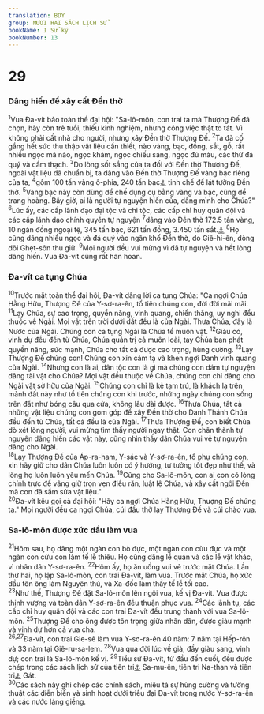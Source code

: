```yaml
---
translation: BDY
group: MƯƠI HAI SÁCH LỊCH SỬ
bookName: I Sử ký 
bookNumber: 13
---
```


<div class="title"><h1>29</h1><h3>Dâng hiến để xây cất Đền thờ</h3></div>
<span class="verse 1su_29_1"><sup>1</sup>Vua Đa-vít bảo toàn thể đại hội: &#34;Sa-lô-môn, con trai ta mà Thượng Đế đã chọn, hãy còn trẻ tuổi, thiếu kinh nghiệm, nhưng công việc thật to tát. Vì không phải cất nhà cho người, nhưng xây Đền thờ Thượng Đế. </span>
<span class="verse 1su_29_2"><sup>2</sup>Ta đã cố gắng hết sức thu thập vật liệu cần thiết, nào vàng, bạc, đồng, sắt, gỗ, rất nhiều ngọc mã não, ngọc khảm, ngọc chiếu sáng, ngọc đủ màu, các thứ đá quý và cẩm thạch. </span>
<span class="verse 1su_29_3"><sup>3</sup>Do lòng sốt sắng của ta đối với Đền thờ Thượng Đế, ngoài vật liệu đã chuẩn bị, ta dâng vào Đền thờ Thượng Đế vàng bạc riêng của ta, </span>
<span class="verse 1su_29_4"><sup>4</sup>gồm 100 tấn vàng ô-phia, 240 tấn bạc<a href="#" data-toggle="tooltip" data-placement="bottom" title="Nt 3.000 talents vàng, 7.000 talents bạc">⚓</a> tinh chế để lát tường Đền thờ. </span>
<span class="verse 1su_29_5"><sup>5</sup>Vàng bạc này còn dùng để chế dụng cụ bằng vàng và bạc, cũng để trang hoàng. Bây giờ, ai là người tự nguyện hiến của, dâng mình cho Chúa?&#34;<br/></span>
<span class="verse 1su_29_6"><sup>6</sup>Lúc ấy, các cấp lãnh đạo đại tộc và chi tộc, các cấp chỉ huy quân đội và các cấp lãnh dạo chính quyền tự nguyện </span>
<span class="verse 1su_29_7"><sup>7</sup>dâng vào Đền thờ 172.5 tấn vàng, 10 ngàn đồng ngoại tệ, 345 tấn bạc, 621 tấn đồng, 3.450 tấn sắt.<a href="#" data-toggle="tooltip" data-placement="bottom" title="Nt 5.000 talents vàng, 10.000 darics, 10.000 talents bạc, 18.000 talents đồng, 100.000 talents sắt">⚓</a> </span>
<span class="verse 1su_29_8"><sup>8</sup>Họ cũng dâng nhiều ngọc và đá quý vào ngân khố Đền thờ, do Giê-hi-ên, dòng dõi Ghẹt-sôn thu giữ. </span>
<span class="verse 1su_29_9"><sup>9</sup>Mọi người đều vui mừng vì đã tự nguyện và hết lòng dâng hiến. Vua Đa-vít cũng rất hân hoan.</span>
<div class="title"><h3>Đa-vít ca tụng Chúa</h3></div>
<span class="verse 1su_29_10"><sup>10</sup>Trước mặt toàn thể đại hội, Đa-vít dâng lời ca tụng Chúa: &#34;Ca ngợi Chúa Hằng Hữu, Thượng Đế của Y-sơ-ra-ên, tổ tiên chúng con, đời đời mãi mãi. </span>
<span class="verse 1su_29_11"><sup>11</sup>Lạy Chúa, sự cao trọng, quyền năng, vinh quang, chiến thắng, uy nghi đều thuộc về Ngài. Mọi vật trên trời dưới dất đều là của Ngài. Thưa Chúa, đây là Nước của Ngài. Chúng con ca tụng Ngài là Chúa tể muôn vật. </span>
<span class="verse 1su_29_12"><sup>12</sup>Giàu có, vinh dự đều đến từ Chúa, Chúa quản trị cả muôn loài, tay Chúa ban phát quyền năng, sức mạnh, Chúa cho tất cả được cao trọng, hùng cường. </span>
<span class="verse 1su_29_13"><sup>13</sup>Lạy Thượng Đế chúng con! Chúng con xin cảm tạ và khen ngợi Danh vinh quang của Ngài. </span>
<span class="verse 1su_29_14"><sup>14</sup>Nhưng con là ai, dân tộc con là gì mà chúng con dám tự nguyện dâng tài vật cho Chúa? Mọi vật đều thuộc về Chúa, chúng con chỉ dâng cho Ngài vật sở hữu của Ngài. </span>
<span class="verse 1su_29_15"><sup>15</sup>Chúng con chỉ là kẻ tạm trú, là khách lạ trên mảnh đất này như tổ tiên chúng con khi trước, những ngày chúng con sống trên đất như bóng câu qua cửa, không lâu dài được. </span>
<span class="verse 1su_29_16"><sup>16</sup>Thưa Chúa, tất cả những vật liệu chúng con gom góp để xây Đền thờ cho Danh Thánh Chúa đều đến từ Chúa, tất cả đều là của Ngài. </span>
<span class="verse 1su_29_17"><sup>17</sup>Thưa Thượng Đế, con biết Chúa dò xét lòng người, vui mừng tìm thấy người ngay thật. Con chân thành tự nguyên dâng hiến các vật này, cũng nhìn thấy dân Chúa vui vẻ tự nguyện dâng cho Ngài.<br/></span>
<span class="verse 1su_29_18"><sup>18</sup>Lạy Thượng Đế của Áp-ra-ham, Y-sác và Y-sơ-ra-ên, tổ phụ chúng con, xin hãy giữ cho dân Chúa luôn luôn có ý hướng, tư tưởng tốt đẹp như thế, và lòng họ luôn luôn yêu mến Chúa. </span>
<span class="verse 1su_29_19"><sup>19</sup>Cũng cho Sa-lô-môn, con ai con có lòng chính trực để vâng giữ trọn vẹn điều răn, luật lệ Chúa, và xây cất ngôi Đền mà con đã sắm sửa vật liệu.&#34;<br/></span>
<span class="verse 1su_29_20"><sup>20</sup>Đa-vít kêu gọi cả đại hội: &#34;Hãy ca ngợi Chúa Hằng Hữu, Thượng Đế chúng ta.&#34; Mọi người đều ca ngợi Chúa, cúi đầu thờ lạy Thượng Đế và cúi chào vua.</span>
<div class="title"><h3>Sa-lô-môn được xức dầu làm vua</h3></div>
<span class="verse 1su_29_21"><sup>21</sup>Hôm sau, họ dâng một ngàn con bò đực, một ngàn con cừu đực và một ngàn con cừu con làm tế lễ thiêu. Họ cũng dâng lễ quán và các lễ vật khác, vì nhân dân Y-sơ-ra-ên. </span>
<span class="verse 1su_29_22"><sup>22</sup>Hôm ấy, họ ăn uống vui vẻ trước mặt Chúa. Lần thứ hai, họ lập Sa-lô-môn, con trai Đa-vít, làm vua. Trước mặt Chúa, họ xức dầu tôn ông làm Nguyên thủ, và Xa-đốc làm thầy tế lễ tối cao.<br/></span>
<span class="verse 1su_29_23"><sup>23</sup>Như thế, Thượng Đế đặt Sa-lô-môn lên ngôi vua, kế vị Đa-vít. Vua được thịnh vượng và toàn dân Y-sơ-ra-ên đều thuận phục vua. </span>
<span class="verse 1su_29_24"><sup>24</sup>Các lãnh tụ, các cấp chỉ huy quân đội và các con trai Đa-vít đều trung thành với vua Sa-lô-môn. </span>
<span class="verse 1su_29_25"><sup>25</sup>Thượng Đế cho ông được tôn trọng giữa nhân dân, được giàu mạnh và vinh dự hơn cả vua cha.<br/></span>
<span class="verse 1su_29_26 1su_29_27"><sup>26,27</sup>Đa-vít, con trai Gie-sê làm vua Y-sơ-ra-ên 40 năm: 7 năm tại Hếp-rôn và 33 năm tại Giê-ru-sa-lem. </span>
<span class="verse 1su_29_28"><sup>28</sup>Vua qua đời lúc về già, đầy giàu sang, vinh dự; con trai là Sa-lô-môn kế vị. </span>
<span class="verse 1su_29_29"><sup>29</sup>Tiểu sử Đa-vít, từ đầu đến cuối, đều được chép trong các sách lịch sử của tiên tri<a href="#" data-toggle="tooltip" data-placement="bottom" title="Nt tiên kiến">⚓</a> Sa-mu-ên, tiên tri Na-than và tiên tri<a href="#" data-toggle="tooltip" data-placement="bottom" title="Nt tiên kiến">⚓</a> Gát.<br/></span>
<span class="verse 1su_29_30"><sup>30</sup>Các sách này ghi chép các chính sách, miêu tả sự hùng cường và tường thuật các diễn biến và sinh hoạt dưới triều đại Đa-vít trong nước Y-sơ-ra-ên và các nước láng giềng. </span>
